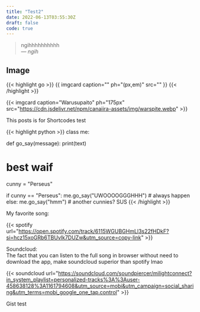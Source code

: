 ```yaml
---
title: "Test2"
date: 2022-06-13T03:55:30Z
draft: false
code: true
---
```

> ngihhhhhhhhhh \
<cite>— *ngih*</cite>

<!--more-->

## Image

{{< highlight go >}}
{{ imgcard caption="<caption>" ph="<image height>(px,em)" src="<image url>" }}
{{< /highlight >}}

{{< imgcard caption="Warusupaito" ph="175px" src="https://cdn.jsdelivr.net/npm/canaiira-assets/img/warspite.webp" >}}

This posts is for Shortcodes test

{{< highlight python >}}
class me:

  def go_say(message):
    print(text)

# best waif
cunny = "Perseus"

if cunny == "Perseus":
  me.go_say("UWOOOOGGGHHH") # always happen
else:
  me.go_say("hmm") # another cunnies? SUS
{{< /highlight >}}

My favorite song:

{{< spotify url="https://open.spotify.com/track/6115WGUBGHmLl3s22fHDkF?si=hcz15xoGRb6TBUvlk7DUZw&utm_source=copy-link" >}}

Soundcloud: \
The fact that you can listen to the full song in browser without need to download the app, make soundcloud superior than spotify lmao

{{< soundcloud url="https://soundcloud.com/soundpiercer/milightconnect?in_system_playlist=personalized-tracks%3A%3Auser-458638128%3A1161794608&utm_source=mobi&utm_campaign=social_sharing&utm_terms=mobi_google_one_tap.control" >}} 

Gist test
<!--{{< gist hoshiiro 2dce9b5f3276679a07ff267e9b0886af >}}-->
